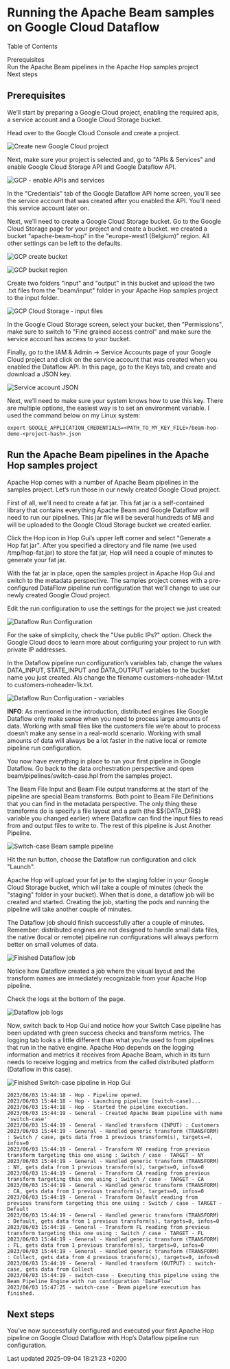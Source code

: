 <div id="header">

# Running the Apache Beam samples on Google Cloud Dataflow

<div id="toc" class="toc">

<div id="toctitle">

Table of Contents

</div>

  - [Prerequisites](#_prerequisites)
  - [Run the Apache Beam pipelines in the Apache Hop samples project](#_run_the_apache_beam_pipelines_in_the_apache_hop_samples_project)
  - [Next steps](#_next_steps)

</div>

</div>

<div id="content">

<div class="sect1">

## Prerequisites

<div class="sectionbody">

<div class="paragraph">

We’ll start by preparing a Google Cloud project, enabling the required apis, a service account and a Google Cloud Storage bucket.

</div>

<div class="paragraph">

Head over to the Google Cloud Console and create a project.

</div>

<div class="paragraph">

<span class="image">![Create new Google Cloud project](../assets/images/beam/run-samples/new-google-cloud-project.png)</span>

</div>

<div class="paragraph">

Next, make sure your project is selected and, go to "APIs & Services" and enable Google Cloud Storage API and Google Dataflow API.

</div>

<div class="paragraph">

<span class="image">![GCP - enable APIs and services](../assets/images/beam/run-samples/gcp-project-apis-and-services.png)</span>

</div>

<div class="paragraph">

In the "Credentials" tab of the Google Dataflow API home screen, you’ll see the service account that was created after you enabled the API. You’ll need this service account later on.

</div>

<div class="paragraph">

Next, we’ll need to create a Google Cloud Storage bucket. Go to the Google Cloud Storage page for your project and create a bucket. we created a bucket "apache-beam-hop" in the "europe-west1 (Belgium)" region. All other settings can be left to the defaults.

</div>

<div class="paragraph">

<span class="image">![GCP create bucket](../assets/images/beam/run-samples/gcp-cloud-storage-bucket.png)</span>

</div>

<div class="paragraph">

<span class="image">![GCP bucket region](../assets/images/beam/run-samples/gcp-cloud-storage-bucket-region.png)</span>

</div>

<div class="paragraph">

Create two folders "input" and "output" in this bucket and upload the two .txt files from the "beam/input" folder in your Apache Hop samples project to the input folder.

</div>

<div class="paragraph">

<span class="image">![GCP Cloud Storage - input files](../assets/images/beam/run-samples/gcp-bucket-input-files.png)</span>

</div>

<div class="paragraph">

In the Google Cloud Storage screen, select your bucket, then "Permissions", make sure to switch to "Fine grained access control" and make sure the service account has access to your bucket.

</div>

<div class="paragraph">

Finally, go to the IAM & Admin → Service Accounts page of your Google Cloud project and click on the service account that was created when you enabled the Dataflow API. In this page, go to the Keys tab, and create and download a JSON key.

</div>

<div class="paragraph">

<span class="image">![Service account JSON](../assets/images/beam/run-samples/gcp-service-account-create-json.png)</span>

</div>

<div class="paragraph">

Next, we’ll need to make sure your system knows how to use this key. There are multiple options, the easiest way is to set an environment variable. I used the command below on my Linux system:

</div>

<div class="listingblock">

<div class="content">

``` highlight
export GOOGLE_APPLICATION_CREDENTIALS=<PATH_TO_MY_KEY_FILE>/beam-hop-demo-<project-hash>.json
```

</div>

</div>

</div>

</div>

<div class="sect1">

## Run the Apache Beam pipelines in the Apache Hop samples project

<div class="sectionbody">

<div class="paragraph">

Apache Hop comes with a number of Apache Beam pipelines in the samples project. Let’s run those in our newly created Google Cloud project.

</div>

<div class="paragraph">

First of all, we’ll need to create a fat jar. This fat jar is a self-contained library that contains everything Apache Beam and Google Dataflow will need to run our pipelines. This jar file will be several hundreds of MB and will be uploaded to the Google Cloud Storage bucket we created earlier.

</div>

<div class="paragraph">

Click the Hop icon in Hop Gui’s upper left corner and select "Generate a Hop fat jar". After you specified a directory and file name (we used /tmp/hop-fat.jar) to store the fat jar, Hop will need a couple of minutes to generate your fat jar.

</div>

<div class="paragraph">

With the fat jar in place, open the samples project in Apache Hop Gui and switch to the metadata perspective. The samples project comes with a pre-configured DataFlow pipeline run configuration that we’ll change to use our newly created Google Cloud project.

</div>

<div class="paragraph">

Edit the run configuration to use the settings for the project we just created:

</div>

<div class="paragraph">

<span class="image">![Dataflow Run Configuration](../assets/images/beam/run-samples/hop-dataflow-run-config.png)</span>

</div>

<div class="paragraph">

For the sake of simplicity, check the "Use public IPs?" option. Check the Google Cloud docs to learn more about configuring your project to run with private IP addresses.

</div>

<div class="paragraph">

In the Dataflow pipeline run configuration’s variables tab, change the values DATA\_INPUT, STATE\_INPUT and DATA\_OUTPUT variables to the bucket name you just created. Als change the filename customers-noheader-1M.txt to customers-noheader-1k.txt.

</div>

<div class="paragraph">

<span class="image">![Dataflow Run Configuration - variables](../assets/images/beam/run-samples/hop-dataflow-run-config-variables.png)</span>

</div>

<div class="paragraph">

**INFO**: As mentioned in the introduction, distributed engines like Google Dataflow only make sense when you need to process large amounts of data. Working with small files like the customers file we’re about to process doesn’t make any sense in a real-world scenario. Working with small amounts of data will always be a lot faster in the native local or remote pipeline run configuration.

</div>

<div class="paragraph">

You now have everything in place to run your first pipeline in Google Dataflow. Go back to the data orchestration perspective and open beam/pipelines/switch-case.hpl from the samples project.

</div>

<div class="paragraph">

The Beam File Input and Beam File output transforms at the start of the pipeline are special Beam transforms. Both point to Beam File Definitions that you can find in the metadata perspective. The only thing these transforms do is specify a file layout and a path (the $${DATA\_DIR$} variable you changed earlier) where Dataflow can find the input files to read from and output files to write to. The rest of this pipeline is Just Another Pipeline.

</div>

<div class="paragraph">

<span class="image">![Switch-case Beam sample pipeline](../assets/images/beam/run-samples/hop-switch-case.png)</span>

</div>

<div class="paragraph">

Hit the run button, choose the Dataflow run configuration and click "Launch".

</div>

<div class="paragraph">

Apache Hop will upload your fat jar to the staging folder in your Google Cloud Storage bucket, which will take a couple of minutes (check the "staging" folder in your bucket). When that is done, a dataflow job will be created and started. Creating the job, starting the pods and running the pipeline will take another couple of minutes.

</div>

<div class="paragraph">

The Dataflow job should finish successfully after a couple of minutes. Remember: distributed engines are not designed to handle small data files, the native (local or remote) pipeline run configurations will always perform better on small volumes of data.

</div>

<div class="paragraph">

<span class="image">![Finished Dataflow job](../assets/images/beam/run-samples/dataflow-job-finished.png)</span>

</div>

<div class="paragraph">

Notice how Dataflow created a job where the visual layout and the transform names are immediately recognizable from your Apache Hop pipeline.

</div>

<div class="paragraph">

Check the logs at the bottom of the page.

</div>

<div class="paragraph">

<span class="image">![Dataflow job logs](../assets/images/beam/run-samples/dataflow-job-logs.png)</span>

</div>

<div class="paragraph">

Now, switch back to Hop Gui and notice how your Switch Case pipeline has been updated with green success checks and transform metrics. The logging tab looks a little different than what you’re used to from pipelines that run in the native engine. Apache Hop depends on the logging information and metrics it receives from Apache Beam, which in its turn needs to receive logging and metrics from the called distributed platform (Dataflow in this case).

</div>

<div class="paragraph">

<span class="image">![Finished Switch-case pipeline in Hop Gui](../assets/images/beam/run-samples/hop-switch-case-finished.png)</span>

</div>

<div class="listingblock">

<div class="content">

``` highlight
2023/06/03 15:44:18 - Hop - Pipeline opened.
2023/06/03 15:44:18 - Hop - Launching pipeline [switch-case]...
2023/06/03 15:44:18 - Hop - Started the pipeline execution.
2023/06/03 15:44:19 - General - Created Apache Beam pipeline with name 'switch-case'
2023/06/03 15:44:19 - General - Handled transform (INPUT) : Customers
2023/06/03 15:44:19 - General - Handled generic transform (TRANSFORM) : Switch / case, gets data from 1 previous transform(s), targets=4, infos=0
2023/06/03 15:44:19 - General - Transform NY reading from previous transform targeting this one using : Switch / case - TARGET - NY
2023/06/03 15:44:19 - General - Handled generic transform (TRANSFORM) : NY, gets data from 1 previous transform(s), targets=0, infos=0
2023/06/03 15:44:19 - General - Transform CA reading from previous transform targeting this one using : Switch / case - TARGET - CA
2023/06/03 15:44:19 - General - Handled generic transform (TRANSFORM) : CA, gets data from 1 previous transform(s), targets=0, infos=0
2023/06/03 15:44:19 - General - Transform Default reading from previous transform targeting this one using : Switch / case - TARGET - Default
2023/06/03 15:44:19 - General - Handled generic transform (TRANSFORM) : Default, gets data from 1 previous transform(s), targets=0, infos=0
2023/06/03 15:44:19 - General - Transform FL reading from previous transform targeting this one using : Switch / case - TARGET - FL
2023/06/03 15:44:19 - General - Handled generic transform (TRANSFORM) : FL, gets data from 1 previous transform(s), targets=0, infos=0
2023/06/03 15:44:19 - General - Handled generic transform (TRANSFORM) : Collect, gets data from 4 previous transform(s), targets=0, infos=0
2023/06/03 15:44:19 - General - Handled transform (OUTPUT) : switch-case, gets data from Collect
2023/06/03 15:44:19 - switch-case - Executing this pipeline using the Beam Pipeline Engine with run configuration 'DataFlow'
2023/06/03 15:47:25 - switch-case - Beam pipeline execution has finished.
```

</div>

</div>

</div>

</div>

<div class="sect1">

## Next steps

<div class="sectionbody">

<div class="paragraph">

You’ve now successfully configured and executed your first Apache Hop pipeline on Google Cloud Dataflow with Hop’s Dataflow pipeline run configuration.

</div>

</div>

</div>

</div>

<div id="footer">

<div id="footer-text">

Last updated 2025-09-04 18:21:23 +0200

</div>

</div>
